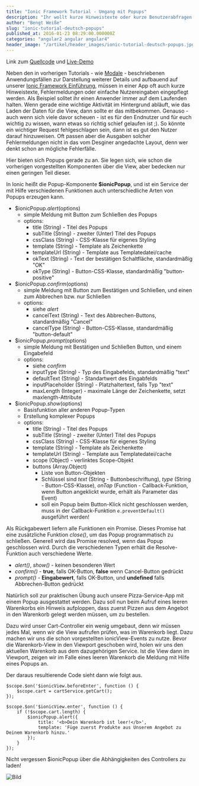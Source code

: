 ```yaml
---
title: "Ionic Framework Tutorial - Umgang mit Popups"
description: "Ihr wollt kurze Hinweistexte oder kurze Benutzerabfragen in eurer Ionic-App? Dann erfahrt ihr hier alles über Popups und deren Nutzung in Ionic."
author: "Bengt Weiße"
slug: "ionic-tutorial-deutsch-popups"
published_at: 2016-01-23 08:29:00.000000Z
categories: "angular2 angular angular4"
header_image: "/artikel/header_images/ionic-tutorial-deutsch-popups.jpg"
---
```


Link zum [Quellcode](https://github.com/angularjs-de/ionic-tutorial/tree/master/12-Popups) und [Live-Demo](https://angularjs-de.github.io/ionic-tutorial/12-Popups/#/order)

Neben den in vorherigen Tutorials - wie [Modale](https://angularjs.de/artikel/ionic-tutorial-deutsch-modals) - beschriebenen Anwendungsfällen zur Darstellung weiterer Details und aufbauend auf unserer [Ionic Framework Einführung](https://angularjs.de/artikel/ionic-tutorial-deutsch), müssen in einer App oft auch kurze Hinweistexte, Fehlermeldungen oder einfache Nutzereingaben eingepflegt werden. Als Beispiel solltet ihr einen Anwender immer auf dem Laufenden halten. Wenn gerade eine wichtige Aktivität im Hintergrund abläuft, wie das Laden der Daten für die View, dann sollte er das mitbekommen. Genauso - auch wenn sich viele davor scheuen - ist es für den Endnutzer und für euch wichtig zu wissen, wann etwas so richtig schief gelaufen ist ;). So könnte ein wichtiger Request fehlgeschlagen sein, dann ist es gut den Nutzer darauf hinzuweisen. Oft passen aber die Ausgaben solcher Fehlermeldungen nicht in das vom Desginer angedachte Layout, denn wer denkt schon an mögliche Fehlerfälle.

Hier bieten sich Popups gerade zu an. Sie legen sich, wie schon die vorherigen vorgestellten Komponenten über die View, aber bedecken nur einen geringen Teil dieser.

In Ionic heißt die Popup-Komponente **$ionicPopup**, und ist ein Service der mit Hilfe verschiedenen Funktionen auch unterschiedliche Arten von Popups erzeugen kann.

 - $ionicPopup.*alert*(options)
	 - simple Meldung mit Button zum Schließen des Popups
	 - options:
		 - title (String) - Titel des Popups
		 - subTitle (String) - zweiter (Unter) Titel des Popups
		 - cssClass (String) - CSS-Klasse für eigenes Styling
		 - template (String) - Template als Zeichenkette
		 - templateUrl (String) - Template aus Templatedatei/cache
		 - okText (String) - Text der bestätigen Schaltfläche, standardmäßig "OK"
		 - okType (String) - Button-CSS-Klasse, standardmäßig "button-positive"
 - $ionicPopup.*confirm*(options)
	 - simple Meldung mit Button zum Bestätigen und Schließen, und einen zum Abbrechen bzw. nur Schließen
	 - options:
		 - siehe *alert*
		 - cancelText (String) - Text des Abbrechen-Buttons, standardmäßig "Cancel"
		 - cancelType (String) - Button-CSS-Klasse, standardmäßig "button-default"
 - $ionicPopup.*prompt*(options)
	 - simple Meldung mit Bestätigen und Schließen Button, und einem Eingabefeld
	 - options:
		 - siehe *confirm*
		 - inputType (String) - Typ des Eingabefelds, standardmäßig "text"
		 - defaultText (String) - Standartwert des Eingabfelds
		 - inputPlaceholder (String) - Platzhaltertext, falls Typ "text"
		 - maxLength (Integer) - maximale Länge der Zeichenkette, setzt maxlength-Attribute
 - $ionicPopup.*show*(options)
	 - Basisfunktion aller anderen Popup-Typen
	 - Erstellung komplexer Popups
	 - options:
		 - title (String) - Titel des Popups
		 - subTitle (String) - zweiter (Unter) Titel des Popups
		 - cssClass (String) - CSS-Klasse für eigenes Styling
		 - template (String) - Template als Zeichenkette
		 - templateUrl (String) - Template aus Templatedatei/cache
		 - scope (Object) - verlinktes Scope-Objekt
		 - buttons (Array.Object)
			 - Liste von Button-Objekten
			 - Schlüssel sind *text* (String - Buttonbeschriftung), *type* (String - Button-CSS-Klasse), *onTap* (Function - Callback-Funktion, wenn Button angeklickt wurde, erhält als Parameter das Event)
			 - soll ein Popup beim Button-Klick nicht geschlossen werden, muss in der Callback-Funktion `e.preventDefault()` ausgeführt werden!

Als Rückgabewert liefern alle Funktionen ein Promise. Dieses Promise hat eine zusätzliche Funktion *close()*, um das Popup programmatisch zu schließen. Generell wird das Promise resolved, wenn das Popup geschlossen wird. Durch die verschiedenen Typen erhält die Resolve-Funktion auch verschiedene Werte.

 - *alert()*, *show()* - keinen besonderen Wert
 - *confirm()* - **true**, falls OK-Button, **false** wenn Cancel-Button gedrückt
 - *prompt()* - **Eingabewert**, falls OK-Button, und **undefined** falls Abbrechen-Button gedrückt

Natürlich soll zur praktischen Übung auch unsere Pizza-Service-App mit einem Popup ausgestattet werden. Dazu soll nun beim Aufruf eines leeren Warenkorbs ein Hinweis aufploppen, dass zuerst Pizzen aus dem Angebot in den Warenkorb gelegt werden müssen, um zu bestellen.

Dazu wird unser Cart-Controller ein wenig umgebaut, denn wir müssen jedes Mal, wenn wir die View aufrufen prüfen, was im Warenkorb liegt. Dazu machen wir uns die schon vorgestellten ionicView-Events zu nutze. Bevor die Warenkorb-View in den Viewport geschoben wird, holen wir uns den aktuellen Warenkorb aus dem dazugehörigen Service. Ist die View dann im Viewport, zeigen wir im Falle eines leeren Warenkorb die Meldung mit Hilfe eines Popups an.

Der daraus resultierende Code sieht dann wie folgt aus.

```
$scope.$on('$ionicView.beforeEnter', function () {
    $scope.cart = cartService.getCart();
});

$scope.$on('$ionicView.enter', function () {
    if (!$scope.cart.length) {
        $ionicPopup.alert({
            title: '<b>Dein Warenkorb ist leer!</b>',
            template: 'Füge zuerst Produkte aus Unserem Angebot zu Deinem Warenkorb hinzu.'
        });
    }
});
```

Nicht vergessen $ionicPopup über die Abhängigkeiten des Controllers zu laden!

![Bild](https://assets-production-workshops-de.s3.amazonaws.com/system/projects/1/uploads/150/medium_ionic-popups.png?v=63629400221)
